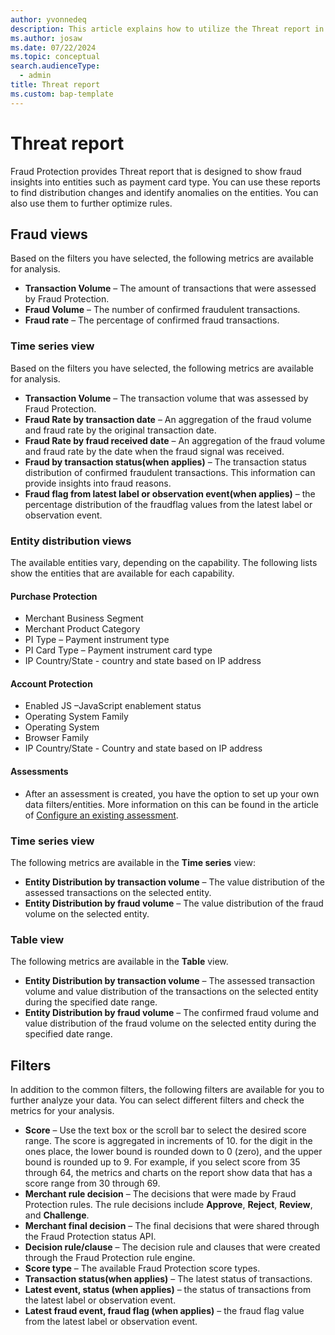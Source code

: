 ```yaml
---
author: yvonnedeq
description: This article explains how to utilize the Threat report in Microsoft Dynamics 365 Fraud Protection.
ms.author: josaw
ms.date: 07/22/2024
ms.topic: conceptual
search.audienceType:
  - admin
title: Threat report
ms.custom: bap-template
---
```


# Threat report

Fraud Protection provides Threat report that is designed to show fraud insights into entities such as payment card type. You can use these reports to find distribution changes and identify anomalies on the entities. You can also use them to further optimize rules.

## Fraud views
Based on the filters you have selected, the following metrics are available for analysis.

- **Transaction Volume** – The amount of transactions that were assessed by Fraud Protection.
- **Fraud Volume** – The number of confirmed fraudulent transactions.
- **Fraud rate** – The percentage of confirmed fraud transactions.

### Time series view 
Based on the filters you have selected, the following metrics are available for analysis.

- **Transaction Volume** – The transaction volume that was assessed by Fraud Protection.
- **Fraud Rate by transaction date** – An aggregation of the fraud volume and fraud rate by the original transaction date.
- **Fraud Rate by fraud received date** – An aggregation of the fraud volume and fraud rate by the date when the fraud signal was received.
- **Fraud by transaction status(when applies)** – The transaction status distribution of confirmed fraudulent transactions. This information can provide insights into fraud reasons.
- **Fraud flag from latest label or observation event(when applies)** – the percentage distribution of the fraudflag values from the latest label or observation event.  

### Entity distribution views
The available entities vary, depending on the capability. The following lists show the entities that are available for each capability.

#### Purchase Protection

- Merchant Business Segment
- Merchant Product Category
- PI Type – Payment instrument type
- PI Card Type – Payment instrument card type
- IP Country/State - country and state based on IP address

#### Account Protection
- Enabled JS –JavaScript enablement status
- Operating System Family
- Operating System
- Browser Family
- IP Country/State - Country and state based on IP address

#### Assessments
- After an assessment is created, you have the option to set up your own data filters/entities. More information on this can be found in the article of [Configure an existing assessment](assessment-configure-existing.md).

### Time series view
The following metrics are available in the **Time series** view:

- **Entity Distribution by transaction volume** – The value distribution of the assessed transactions on the selected entity.
- **Entity Distribution by fraud volume** – The value distribution of the fraud volume on the selected entity.

### Table view
The following metrics are available in the **Table** view.

- **Entity Distribution by transaction volume** – The assessed transaction volume and value distribution of the transactions on the selected entity during the specified date range.
- **Entity Distribution by fraud volume** – The confirmed fraud volume and value distribution of the fraud volume on the selected entity during the specified date range.

## Filters
In addition to the common filters, the following filters are available for you to further analyze your data. You can select different filters and check the metrics for your analysis.

- **Score** – Use the text box or the scroll bar to select the desired score range. The score is aggregated in increments of 10. for the digit in the ones place, the lower bound is rounded down to 0 (zero), and the upper bound is rounded up to 9. For example, if you select score from 35 through 64, the metrics and charts on the report show data that has a score range from 30 through 69.
- **Merchant rule decision** – The decisions that were made by Fraud Protection rules. The rule decisions include **Approve**, **Reject**, **Review**, and **Challenge**.
- **Merchant final decision** – The final decisions that were shared through the Fraud Protection status API.
- **Decision rule/clause** – The decision rule and clauses that were created through the Fraud Protection rule engine.
- **Score type** – The available Fraud Protection score types.
- **Transaction status(when applies)** – The latest status of transactions.
- **Latest event, status (when applies)** – the status of transactions from the latest label or observation event.  
- **Latest fraud event, fraud flag (when applies)** – the fraud flag value from the latest label or observation event.
